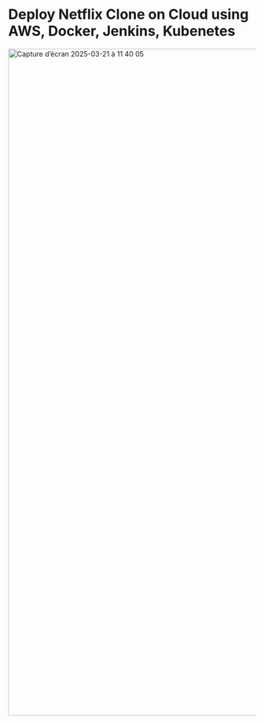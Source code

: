 # Deploy Netflix Clone on Cloud using AWS, Docker, Jenkins, Kubenetes 

<img width="1359" alt="Capture d’écran 2025-03-21 à 11 40 05" src="https://github.com/user-attachments/assets/afef3a71-67e5-4dc0-b33a-cd347fb0a81e" />
